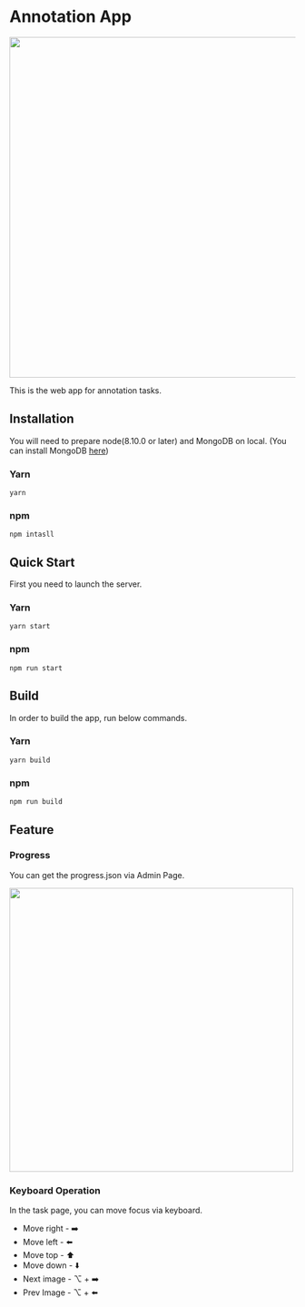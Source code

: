 # Annotation App

<img src="https://user-images.githubusercontent.com/19145527/58791295-e4fd4f80-862c-11e9-9dc8-2c77aa45ddbf.gif" width="600px" />

This is the web app for annotation tasks.

## Installation
You will need to prepare node(8.10.0 or later) and MongoDB on local. (You can install MongoDB [here](https://docs.mongodb.com/manual/installation/))

### Yarn
```
yarn
```
### npm
```
npm intasll
```

## Quick Start
First you need to launch the server.
### Yarn
```
yarn start
```
### npm
```
npm run start
```

## Build

In order to build the app, run below commands.

### Yarn
```
yarn build
```
### npm
```
npm run build
```

## Feature

### Progress

You can get the progress.json via Admin Page.

<img src="https://user-images.githubusercontent.com/19145527/58790531-8683a180-862b-11e9-8903-7ef4c9256001.png" width="500px" />

### Keyboard Operation

In the task page, you can move focus via keyboard.

- Move right -  :arrow_right: 
- Move left -  :arrow_left: 
- Move top - :arrow_up: 
- Move down -  :arrow_down: 
- Next image - ⌥ + :arrow_right:
- Prev Image - ⌥ + :arrow_left: 
